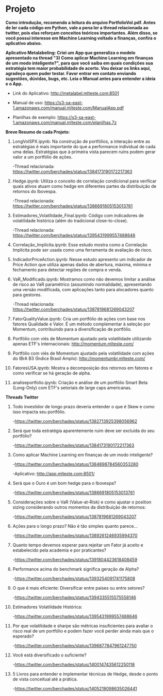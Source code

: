 # Projeto
**Como introdução, recomendo a leitura do arquivo PortfolioVol.pdf. Antes de ler cada código em Python, vale a pena ler a thread relacionada ao twitter, pois elas reforçam conceitos teóricos importantes. Além disso, se você possui interesse em Machine Learning voltado a finanças, confira o aplicativo abaixo.**

**Aplicativo Metalabeling: Criei um App que generaliza o modelo apresentado na thread "3) Como aplicar Machine Learning em finanças de um modo inteligente?", para que você saiba em quais condições sua estratégia tem maior probabilidade de acerto. Vou deixar os links aqui, agradeço quem puder testar. Favor entrar em contato enviando sugestões, dúvidas, bugs, etc. Leia o Manual antes para entender a ideia e o App.**

- Link do Aplicativo: http://metalabel.mlteste.com:8501

- Manual de uso: https://s3-sa-east-1.amazonaws.com/manual.mlteste.com/ManualApp.pdf

- Planilhas de exemplo: https://s3-sa-east-1.amazonaws.com/manual.mlteste.com/planilhas.7z

**Breve Resumo de cada Projeto:**

1) LongVolSPX.ipynb: Na construção de portfólios, a interação entre as estratégias é mais importante do que a performance individual de cada uma delas. Estratégias que à primeira vista parecem ruins podem gerar valor a um portfólio de ações.
   
   -Thread relacionada: https://twitter.com/berchades/status/1384173190172217363

2) Hedge.ipynb: Utiliza o conceito de correlação condicional para verificar quais ativos atuam como hedge em diferentes partes da distribuição de retornos do Ibovespa.

   -Thread relacionada: https://twitter.com/berchades/status/1386691805153013761
   
3) Estimadores_Volatilidade_Final.ipynb: Código com indicadores de volatilidade histórica (além do tradicional close-to-close).
    
   -Thread relacionada: https://twitter.com/berchades/status/1395431999557488646

4) Correlação_Implícita.ipynb: Esse estudo mostra como a Correlação Implícita pode ser usada como uma ferramenta de avaliação de risco.

5) IndicadorPriceAction.ipynb: Nesse estudo apresento um indicador de Price Action que utiliza apenas dados de abertura, máxima, mínima e fechamento para detectar regiôes de compra e venda.

6) VaR_Modificado.ipynb: Mostramos como não devemos limitar a análise de risco ao VaR paramétrico (assumindo normalidade), apresentando uma versão modificada, com aplicações tanto para alocadores quanto para gestores.

   -Thread relacionada: https://twitter.com/berchades/status/1387819681269043207

7) FatorQualityValue.ipynb: Cria um portfólio de ações com base nos fatores Qualidade e Valor. É um método complementar à seleção por Momentum, contribuindo para a diversificação de portfólio. 

8) Portfólio com viés de Momentum ajustado pela volatilidade utilizando apenas ETF's internacionais: http://momentum.mlteste.com/

9) Portfólio com viés de Momentum ajustado pela volatilidade com ações do IBrA B3 (Índice Brasil Amplo): http://momentumbr.mlteste.com/

10) FatoresUSA.ipynb: Mostra a decomposição dos retornos em fatores e como verificar se há geração de alpha.

11) analiseportfolio.ipynb: Criação e análise de um portfólio Smart Beta (Long-Only) com ETF's setoriais de large caps americanas.
    
    
**Threads Twitter**
1) Todo investidor de longo prazo deveria entender o que é Skew e como isso impacta seu portfólio. 
  
   -https://twitter.com/berchades/status/1382713925398056962

2) Será que toda estratégia aparentemente ruim deve ser excluída do seu portfólio?
  
   -https://twitter.com/berchades/status/1384173190172217363

3) Como aplicar Machine Learning em finanças de um modo inteligente?

   -https://twitter.com/berchades/status/1384898784560353280
   
   -Aplicativo: http://app.mlteste.com:8501/
   
4) Será que o Ouro é um bom hedge para o Ibovespa?
   
   -https://twitter.com/berchades/status/1386691805153013761
   
5) Considerações sobre o VaR (Value-at-Risk) e como ajustar o position sizing considerando outros momentos da distribuição de retornos:
   
   -https://twitter.com/berchades/status/1387819681269043207
   
6) Ações para o longo prazo? Não é tão simples quanto parece...
   
   -https://twitter.com/berchades/status/1389261246935994370

7) Quanto tempo devemos esperar para rejeitar um Fator já aceito e estabelecido pela academia e por praticantes?
   
   -https://twitter.com/berchades/status/1391804423618408459
   
8) Performance acima do benchmark significa geração de Alpha?
   
   -https://twitter.com/berchades/status/1393254091741175808
   
9) O que é mais eficiente: Diversificar entre países ou entre setores?

     -https://twitter.com/berchades/status/1394335515575558146
   
10) Estimadores Volatilidade Histórica:
  
      -https://twitter.com/berchades/status/1395431999557488646
   
11) Por que volatilidade e sharpe são métricas insuficientes para avaliar o risco real de um portfólio e podem fazer você perder ainda mais que o esperado?
 
      -https://twitter.com/berchades/status/1396877847961247750

12) Você está diversificado o suficiente?
   
      -https://twitter.com/berchades/status/1400147435612250118
      
13) 5 Livros para entender e implementar técnicas de Hedge, desde o ponto de vista conceitual até a prática.

      -https://twitter.com/berchades/status/1405218098635026441
